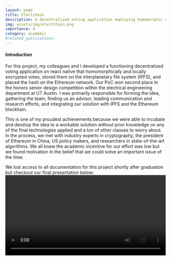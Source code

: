 ```yaml
---
layout: page
title: Electchain
description: A decentralized voting application employing homomorphic encryption, interplanetary file systems, and the Ethereum blockchain.
img: assets/img/electchain.png
importance: 4
category: academic
#related_publications: 
---
```

<h4><b>Introduction</b></h4>
For this project, my colleagues and I developed a functioning decentralized voting application on react native that homomorphically and locally encrypted votes, stored them on the interplanetary file system (IPFS), and placed the hash on the Ethereum network. Our PoC won second place in the honors senior design competition within the electrical engineering department at UT Austin. I was primarily responsible for forming the idea, gathering the team, finding us an advisor, leading communication and research efforts, and integrating our solution with IPFS and the Ethereum blockhain.

This is one of my proudest achievements because we were able to incubate and develop the idea to a workable solution without prior knowledge on any of the final technologies applied and a ton of other classes to worry about. In the process, we met with industry experts in cryptography, the president of Ethereum in China, US policy makers, and researchers in state-of-the-art algorithms. We all knew the academic incentive for our effort was low but we found motivation in the belief that we could solve an important issue of the time.

We lost access to all documentation for this project shortly after graduation but checkout our final presentation below:
<video width="100%" height="auto" controls>
  <source src="../../assets/video/electchain.mp4" type="video/mp4">
</video>
